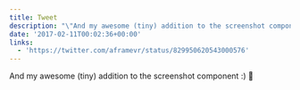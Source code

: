 ```yaml
---
title: Tweet
description: "\"And my awesome (tiny) addition to the screenshot component :) \U0001F680 \""
date: '2017-02-11T00:02:36+00:00'
links:
  - 'https://twitter.com/aframevr/status/829950620543000576'
---
```

And my awesome (tiny) addition to the screenshot component :) 🚀 
